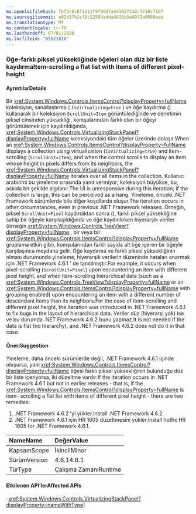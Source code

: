 ```yaml
---
ms.openlocfilehash: fbf3c0c8f1d11f9f5997a4d1027242c4710c7107
ms.sourcegitcommit: e02d17b2cf9c1258dadda4810a5e6072a0089aee
ms.translationtype: MT
ms.contentlocale: tr-TR
ms.lasthandoff: 07/01/2020
ms.locfileid: "85621826"
---
```

### <a name="item-scrolling-a-flat-list-with-items-of-different-pixel-height"></a><span data-ttu-id="d254d-101">Öğe-farklı piksel yüksekliğinde öğeleri olan düz bir liste kaydırma</span><span class="sxs-lookup"><span data-stu-id="d254d-101">Item-scrolling a flat list with items of different pixel-height</span></span>

#### <a name="details"></a><span data-ttu-id="d254d-102">Ayrıntılar</span><span class="sxs-lookup"><span data-stu-id="d254d-102">Details</span></span>

<span data-ttu-id="d254d-103">Bir <xref:System.Windows.Controls.ItemsControl?displayProperty=fullName> koleksiyon, sanallaştırma ( <code>IsVirtualizing=true</code> ) ve öğe kaydırma () kullanarak bir koleksiyon <code>ScrollUnit=Item</code> görüntülediğinde ve denetimin piksel cinsinden yüksekliği, komşularından farklı olan bir öğeyi görüntülemek için kaydırıldığında, <xref:System.Windows.Controls.VirtualizingStackPanel?displayProperty=fullName> koleksiyondaki tüm öğeler üzerinde dolaşır.</span><span class="sxs-lookup"><span data-stu-id="d254d-103">When an <xref:System.Windows.Controls.ItemsControl?displayProperty=fullName> displays a collection using virtualization (<code>IsVirtualizing=true</code>) and item- scrolling (<code>ScrollUnit=Item</code>), and when the control scrolls to display an item whose height in pixels differs from its neighbors, the <xref:System.Windows.Controls.VirtualizingStackPanel?displayProperty=fullName> iterates over all items in the collection.</span></span> <span data-ttu-id="d254d-104">Kullanıcı arabirimi bu yineleme sırasında yanıt vermiyor; koleksiyon büyükse, bu, askıda bir şekilde algılanır.</span><span class="sxs-lookup"><span data-stu-id="d254d-104">The UI is unresponsive during this iteration; if the collection is large, this can be perceived as a hang.</span></span> <span data-ttu-id="d254d-105">Yineleme, önceki .NET Framework sürümlerde bile diğer koşullarda oluşur.</span><span class="sxs-lookup"><span data-stu-id="d254d-105">The iteration occurs in other circumstances, even in previous .NET Framework releases.</span></span> <span data-ttu-id="d254d-106">Örneğin, piksel <code>ScrollUnit=Pixel</code> kaydırdıktan sonra (), farklı piksel yüksekliğine sahip bir öğeyle karşılaşıldığında ve öğe kaydırılırken hiyerarşik veriler (örneğin <xref:System.Windows.Controls.TreeView?displayProperty=fullName> , bir veya bir <xref:System.Windows.Controls.ItemsControl?displayProperty=fullName> gruplama etkin gibi), komşularından farklı sayıda alt öğe içeren bir öğeyle karşılaşınca meydana gelir. Öğe kaydırma ve farklı piksel yüksekliğinin olması durumunda yineleme, hiyerarşik verilerin düzeninde hataları onarmak için .NET Framework 4.6.1 ' de tanıtılmıştır.</span><span class="sxs-lookup"><span data-stu-id="d254d-106">For example, it occurs when pixel-scrolling (<code>ScrollUnit=Pixel</code>) upon encountering an item with different pixel height, and when item-scrolling hierarchical data (such as a <xref:System.Windows.Controls.TreeView?displayProperty=fullName> or an <xref:System.Windows.Controls.ItemsControl?displayProperty=fullName> with grouping enabled) upon encountering an item with a different number of descendant items than its neighbors.For the case of item-scrolling and different pixel height, the iteration was introduced in .NET Framework 4.6.1 to fix bugs in the layout of hierarchical data.</span></span>  <span data-ttu-id="d254d-107">Veriler düz (hiyerarşi yok) ise ve bu durumda .NET Framework 4.6.2 bunu yapmaz.</span><span class="sxs-lookup"><span data-stu-id="d254d-107">It is not needed if the data is flat (no hierarchy), and .NET Framework 4.6.2 does not do it in that case.</span></span>

#### <a name="suggestion"></a><span data-ttu-id="d254d-108">Öneri</span><span class="sxs-lookup"><span data-stu-id="d254d-108">Suggestion</span></span>

<span data-ttu-id="d254d-109">Yineleme, daha önceki sürümlerde değil, .NET Framework 4.6.1 içinde oluşursa, yani <xref:System.Windows.Controls.ItemsControl?displayProperty=fullName> öğesi farklı piksel yüksekliğinin bulunduğu düz bir liste içeriyorsa, iki düzeltme vardır:</span><span class="sxs-lookup"><span data-stu-id="d254d-109">If the iteration occurs in .NET Framework 4.6.1 but not in earlier releases - that is, if the <xref:System.Windows.Controls.ItemsControl?displayProperty=fullName> is item- scrolling a flat list with items of different pixel height - there are two remedies:</span></span><ol><li><span data-ttu-id="d254d-110">.NET Framework 4.6.2 'yi yükler.</span><span class="sxs-lookup"><span data-stu-id="d254d-110">Install .NET Framework 4.6.2.</span></span></li><li><span data-ttu-id="d254d-111">.NET Framework 4.6.1 için HR 1605 düzeltmesini yükler.</span><span class="sxs-lookup"><span data-stu-id="d254d-111">Install hotfix HR 1605 for .NET Framework 4.6.1.</span></span></li></ol>

| <span data-ttu-id="d254d-112">Name</span><span class="sxs-lookup"><span data-stu-id="d254d-112">Name</span></span>    | <span data-ttu-id="d254d-113">Değer</span><span class="sxs-lookup"><span data-stu-id="d254d-113">Value</span></span>       |
|:--------|:------------|
| <span data-ttu-id="d254d-114">Kapsam</span><span class="sxs-lookup"><span data-stu-id="d254d-114">Scope</span></span>   |<span data-ttu-id="d254d-115">İkincil</span><span class="sxs-lookup"><span data-stu-id="d254d-115">Minor</span></span>|
|<span data-ttu-id="d254d-116">Sürüm</span><span class="sxs-lookup"><span data-stu-id="d254d-116">Version</span></span>|<span data-ttu-id="d254d-117">4.6.1</span><span class="sxs-lookup"><span data-stu-id="d254d-117">4.6.1</span></span>|
|<span data-ttu-id="d254d-118">Tür</span><span class="sxs-lookup"><span data-stu-id="d254d-118">Type</span></span>|<span data-ttu-id="d254d-119">Çalışma Zamanı</span><span class="sxs-lookup"><span data-stu-id="d254d-119">Runtime</span></span>

#### <a name="affected-apis"></a><span data-ttu-id="d254d-120">Etkilenen API’ler</span><span class="sxs-lookup"><span data-stu-id="d254d-120">Affected APIs</span></span>

-<xref:System.Windows.Controls.VirtualizingStackPanel?displayProperty=nameWithType></li></ul>|

